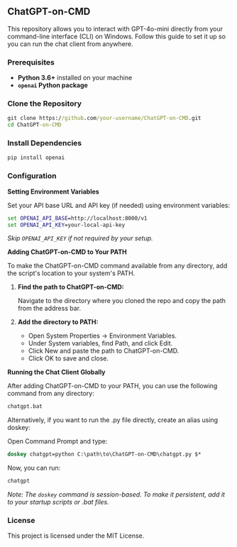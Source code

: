 ## ChatGPT-on-CMD

This repository allows you to interact with GPT-4o-mini directly from your command-line interface (CLI) on Windows. Follow this guide to set it up so you can run the chat client from anywhere.

### Prerequisites

- **Python 3.6+** installed on your machine
- **`openai` Python package**

### Clone the Repository

```cmd
git clone https://github.com/your-username/ChatGPT-on-CMD.git
cd ChatGPT-on-CMD
```

### Install Dependencies

```cmd
pip install openai
```

### Configuration

**Setting Environment Variables**

Set your API base URL and API key (if needed) using environment variables:

```cmd
set OPENAI_API_BASE=http://localhost:8000/v1
set OPENAI_API_KEY=your-local-api-key
```

*Skip `OPENAI_API_KEY` if not required by your setup.*

**Adding ChatGPT-on-CMD to Your PATH**

To make the ChatGPT-on-CMD command available from any directory, add the script's location to your system's PATH.

1. **Find the path to ChatGPT-on-CMD:**

   Navigate to the directory where you cloned the repo and copy the path from the address bar.

2. **Add the directory to PATH:**

   - Open System Properties → Environment Variables.
   - Under System variables, find Path, and click Edit.
   - Click New and paste the path to ChatGPT-on-CMD.
   - Click OK to save and close.

**Running the Chat Client Globally**

After adding ChatGPT-on-CMD to your PATH, you can use the following command from any directory:

```cmd
chatgpt.bat
```

Alternatively, if you want to run the .py file directly, create an alias using doskey:

Open Command Prompt and type:

```cmd
doskey chatgpt=python C:\path\to\ChatGPT-on-CMD\chatgpt.py $*
```

Now, you can run:

```cmd
chatgpt
```

*Note: The `doskey` command is session-based. To make it persistent, add it to your startup scripts or .bat files.*

### License

This project is licensed under the MIT License.
